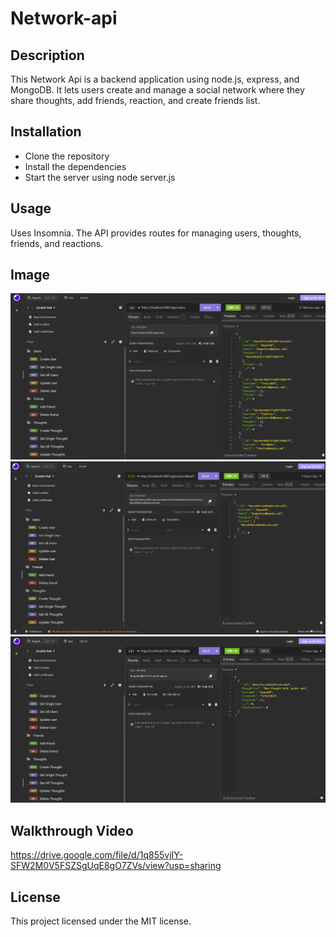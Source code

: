# Network-api

## Description
This Network Api is a backend application using node.js, express, and MongoDB. It lets users create and manage a social network where they share thoughts, add friends, reaction, and create friends list.

## Installation
- Clone the repository
- Install the dependencies
- Start the server using node server.js

## Usage
Uses Insomnia. The API provides routes for managing users, thoughts, friends, and reactions.

## Image
![alt text](image.png)
![alt text](image-1.png)
![alt text](image-2.png)

## Walkthrough Video
https://drive.google.com/file/d/1q855vjIY-SFW2M0V5FSZSgUqE8gO7ZVs/view?usp=sharing

## License
This project licensed under the MIT license.
